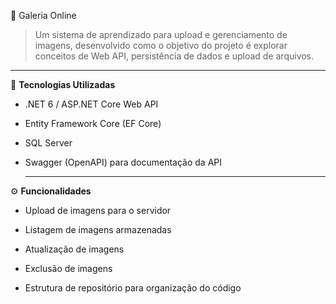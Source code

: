 📸 Galeria Online

> Um sistema de aprendizado para upload e gerenciamento de imagens, desenvolvido como o objetivo do projeto é explorar conceitos de Web API, persistência de dados e upload de arquivos.

---

🚀 **Tecnologias Utilizadas**

- .NET 6 / ASP.NET Core Web API

- Entity Framework Core (EF Core)

- SQL Server

- Swagger (OpenAPI) para documentação da API

  ---

⚙️ **Funcionalidades**

- Upload de imagens para o servidor

- Listagem de imagens armazenadas

- Atualização de imagens

- Exclusão de imagens

- Estrutura de repositório para organização do código
